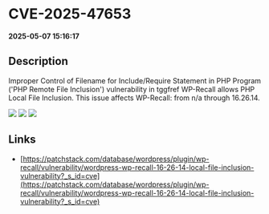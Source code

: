 # CVE-2025-47653

**2025-05-07 15:16:17**

## Description
Improper Control of Filename for Include/Require Statement in PHP Program ('PHP Remote File Inclusion') vulnerability in tggfref WP-Recall allows PHP Local File Inclusion. This issue affects WP-Recall: from n/a through 16.26.14.

![](https://img.shields.io/static/v1?label=Score&message=7.5&color=red)
![](https://img.shields.io/static/v1?label=Severity&message=HIGH&color=red)
![](https://img.shields.io/static/v1?label=CWE&message=RFI&color=green)

## Links
- [https://patchstack.com/database/wordpress/plugin/wp-recall/vulnerability/wordpress-wp-recall-16-26-14-local-file-inclusion-vulnerability?_s_id=cve](https://patchstack.com/database/wordpress/plugin/wp-recall/vulnerability/wordpress-wp-recall-16-26-14-local-file-inclusion-vulnerability?_s_id=cve)
